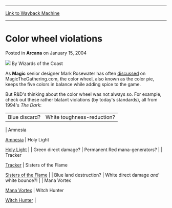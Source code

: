 
---
[Link to Wayback Machine](https://web.archive.org/web/20220707102140/https://magic.wizards.com/en/articles/archive/color-wheel-violations-2004-01-15)

[_metadata_:author]:- "Wizards of the Coast"
[_metadata_:description]:- "As Magic senior designer Mark Rosewater has often discussed on MagicTheGathering.com, the color wheel, also known as the color pie, keeps the five colors in balance while adding spice to the game. But R&D's thinking about the color wheel was not always so. For example, check out these rather blatant violations (by today's standards), all from 1994's The Dark:  Blue discard?"
[_metadata_:generator]:- "Drupal 7 (http://drupal.org)"
[_metadata_:node]:- "606336"
[_metadata_:publish_date]:- "2004-01-15"
[_metadata_:source]:- "div-main-content"
[_metadata_:title]:- "Color wheel violations"
[_metadata_:wayback_capture_timestamp]:- "2022-07-07 10:21:40"
[_metadata_:wayback_raw_url]:- "https://web.archive.org/web/20220707102140id_/https://magic.wizards.com/en/articles/archive/color-wheel-violations-2004-01-15"
[_metadata_:wayback_url]:- "https://magic.wizards.com/en/articles/archive/color-wheel-violations-2004-01-15"
---


Color wheel violations
======================



 Posted in **Arcana**
 on January 15, 2004 






![](https://media.magic.wizards.com/styles/auth_small/public/images/person/wizards_author.jpg)
By Wizards of the Coast











As **Magic** senior designer Mark Rosewater has often [discussed](http://archive.wizards.com/Magic/Magazine/Article.aspx?x=mtgcom/daily/mr85) on MagicTheGathering.com, the color wheel, also known as the color pie, keeps the five colors in balance while adding spice to the game.


But R&D's thinking about the color wheel was not always so. For example, check out these rather blatant violations (by today's standards), all from 1994's *The Dark*:




|  |  |
| --- | --- |
| Blue discard? | White toughness-reduction? |
| 
Amnesia

[Amnesia](https://gatherer.wizards.com/Pages/Card/Details.aspx?name=Amnesia) | 
Holy Light

[Holy Light](https://gatherer.wizards.com/Pages/Card/Details.aspx?name=Holy+Light) |
| Green direct damage? | Permanent Red
 mana-generators? |
| 
Tracker

[Tracker](https://gatherer.wizards.com/Pages/Card/Details.aspx?name=Tracker) | 
Sisters of the Flame

[Sisters of the Flame](https://gatherer.wizards.com/Pages/Card/Details.aspx?name=Sisters+of+the+Flame) |
| Blue land destruction? | White direct damage *and* white bounce?! |
| 
Mana Vortex

[Mana Vortex](https://gatherer.wizards.com/Pages/Card/Details.aspx?name=Mana+Vortex) | 
Witch Hunter

[Witch Hunter](https://gatherer.wizards.com/Pages/Card/Details.aspx?name=Witch+Hunter) |







